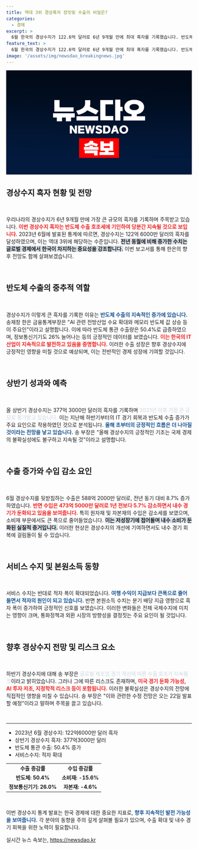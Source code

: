 ```yaml
---
title: 역대 3위 경상흑자 장밋빛 수출의 비밀은?
categories:
  - 경제
excerpt: >
  6월 한국의 경상수지가 122.6억 달러로 6년 9개월 만에 최대 흑자를 기록했습니다. 반도체 수출 호조 덕분에 상반기 흑자 규모는 377.3억 달러에 이르며, 향후 지속적인 경상수지 흑자 전망도 나왔습니다.
feature_text: >
  6월 한국의 경상수지가 122.6억 달러로 6년 9개월 만에 최대 흑자를 기록했습니다. 반도체 수출 호조 덕분에 상반기 흑자 규모는 377.3억 달러에 이르며, 향후 지속적인 경상수지 흑자 전망도 나왔습니다.
image: '/assets/img/newsdao_breakingnews.jpg'
---
```


<p><img src="/assets/img/newsdao_breakingnews.jpg" alt="ontimetimes 속보" /></p>

<h2 data-ke-size="size26">경상수지 흑자 현황 및 전망</h2>

<p data-ke-size="size16">&nbsp;</p>

<p>우리나라의 경상수지가 6년 9개월 만에 가장 큰 규모의 흑자를 기록하며 주목받고 있습니다. <b><span style="color: #ee2323;">이번 경상수지 흑자는 반도체 수출 호조세에 기인하여 당분간 지속될 것으로 보입니다.</span></b> 2023년 6월에 발표된 통계에 따르면, 경상수지는 122억 6000만 달러의 흑자를 달성하였으며, 이는 역대 3위에 해당하는 수준입니다. <b><span style="background-color: #21538527;">전년 동월에 비해 증가한 수치는 글로벌 경제에서 한국이 차지하는 중요성을 강조합니다.</span></b> 이번 보고서를 통해 한은의 향후 전망도 함께 살펴보겠습니다.</p>

<p data-ke-size="size16">&nbsp;</p>

<h2 data-ke-size="size26">반도체 수출의 중추적 역할</h2>

<p data-ke-size="size16">&nbsp;</p>

<p>경상수지가 이렇게 큰 흑자를 기록한 이유는 <b><span style="color: #1a5490;">반도체 수출의 지속적인 증가에 있습니다.</span></b> 송재창 한은 금융통계부장은 "AI 관련 전방산업 수요 확대와 메모리 반도체 값 상승 등이 주요인"이라고 설명합니다. 이에 따라 반도체 통관 수출량은 50.4%로 급증하였으며, 정보통신기기도 26% 늘어나는 등의 긍정적인 데이터를 보였습니다. <b><span style="color: #ee2323;">이는 한국의 IT 산업이 지속적으로 발전하고 있음을 증명합니다.</span></b> 이러한 수출 성장은 향후 경상수지에 긍정적인 영향을 미칠 것으로 예상되며, 이는 전반적인 경제 성장에 기여할 것입니다.</p>

<p data-ke-size="size16">&nbsp;</p>

<h2 data-ke-size="size26">상반기 성과와 예측</h2>

<p data-ke-size="size16">&nbsp;</p>

<p>올 상반기 경상수지는 377억 3000만 달러의 흑자를 기록하며 <b><span style="color: #21538527;">2021년 이후 가장 큰 규모로 평가받고 있습니다.</span></b> 이는 지난해 하반기부터의 IT 경기 회복과 반도체 수출 증가가 주요 요인으로 작용하였던 것으로 분석됩니다. <b><span style="color: #1a5490;">올해 초부터의 긍정적인 흐름은 더 나아질 것이라는 전망을 낳고 있습니다.</span></b> 송 부장은 "올해 경상수지의 긍정적인 기조는 국제 경제의 불확실성에도 불구하고 지속될 것"이라고 설명합니다.</p>

<p data-ke-size="size16">&nbsp;</p>

<h2 data-ke-size="size26">수출 증가와 수입 감소 요인</h2>

<p data-ke-size="size16">&nbsp;</p>

<p>6월 경상수지를 뒷받침하는 수출은 588억 2000만 달러로, 전년 동기 대비 8.7% 증가하였습니다. <b><span style="color: #ee2323;">반면 수입은 473억 5000만 달러로 1년 전보다 5.7% 감소하면서 내수 경기가 둔화되고 있음을 보여줍니다.</span></b> 특히 원자재 및 자본재의 수입은 감소세를 보였으며, 소비재 부문에서도 큰 폭으로 줄어들었습니다. <b><span style="background-color: #21538527;"> 이는 저성장기에 접어들며 내수 소비가 둔화된 실질적 증거입니다.</span></b> 이러한 현상은 경상수지의 개선에 기여하면서도 내수 경기 회복에 걸림돌이 될 수 있습니다.</p>

<p data-ke-size="size16">&nbsp;</p>

<h2 data-ke-size="size26">서비스 수지 및 본원소득 동향</h2>

<p data-ke-size="size16">&nbsp;</p>

<p>서비스 수지는 반대로 적자 폭이 확대되었습니다. <b><span style="color: #1a5490;">여행 수익이 지급보다 큰폭으로 줄어들면서 적자의 원인이 되고 있습니다.</span></b> 반면 본원소득 수치는 분기 배당 지급 영향으로 흑자 폭이 증가하여 긍정적인 신호를 보였습니다. 이러한 변화들은 전체 국제수지에 미치는 영향이 크며, 통화정책과 외환 시장의 방향성을 결정짓는 주요 요인이 될 것입니다.</p>

<p data-ke-size="size16">&nbsp;</p>

<h2 data-ke-size="size26">향후 경상수지 전망 및 리스크 요소</h2>

<p data-ke-size="size16">&nbsp;</p>

<p>하반기 경상수지에 대해 송 부장은 <b><span style="color: #21538527;">글로벌 제조업 경기 개선에 따른 수출 호조가 지속될 것</span></b>이라고 밝히았습니다. 그러나 그에 따른 리스크도 존재하며, <b><span style="color: #ee2323;">미국 경기 둔화 가능성, AI 투자 저조, 지정학적 리스크 등이 포함됩니다.</span></b> 이러한 불확실성은 경상수지의 전망에 직접적인 영향을 미칠 수 있습니다. 송 부장은 "이와 관련한 수정 전망은 오는 22일 발표할 예정"이라고 말하며 주목을 끌고 있습니다.</p>

<p data-ke-size="size16">&nbsp;</p>

<hr />

<ul>
    <li>2023년 6월 경상수지: 122억6000만 달러 흑자</li>
    <li>상반기 경상수지 흑자: 377억3000만 달러</li>
    <li>반도체 통관 수출: 50.4% 증가</li>
    <li>서비스수지: 적자 확대</li>
</ul>

<p></p>

<table>
    <tr>
        <td style="text-align: center; height: 17px;"><b>수출 증감률</b></td>
        <td style="text-align: center; height: 17px;"><b>수입 증감률</b></td>
    </tr>
    <tr>
        <td style="text-align: center; height: 17px;"><b>반도체: 50.4%</b></td>
        <td style="text-align: center; height: 17px;"><b>소비재: -15.6%</b></td>
    </tr>
    <tr>
        <td style="text-align: center; height: 17px;"><b>정보통신기기: 26.0%</b></td>
        <td style="text-align: center; height: 17px;"><b>자본재: -4.6%</b></td>
    </tr>
</table>

<p data-ke-size="size16">&nbsp;</p>

<p>이번 경상수지 통계 발표는 한국 경제에 대한 중요한 지표로, <b><span style="color: #1a5490;">향후 지속적인 발전 가능성을 보여줍니다.</span></b> 각 분야의 동향을 주의 깊게 살펴볼 필요가 있으며, 수출 확대 및 내수 경기 회복을 위한 노력이 필요합니다.</p>
실시간 뉴스 속보는, <a href="https://newsdao.kr" rel="dofollow">https://newsdao.kr</a>


